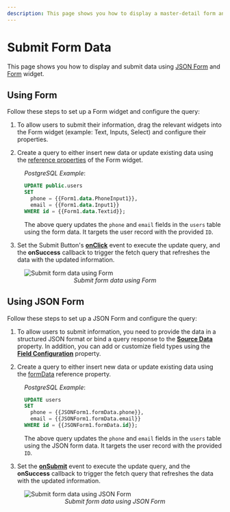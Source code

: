 ```yaml
---
description: This page shows you how to display a master-detail form and update table data using a JSON form and Form widget.
---
```

# Submit Form Data

This page shows you how to display and submit data using [JSON Form](/reference/widgets/json-form) and [Form](/reference/widgets/form) widget.


## Using Form

Follow these steps to set up a Form widget and configure the query:

1. To allow users to submit their information, drag the relevant widgets into the Form widget (example: Text, Inputs, Select) and configure their properties.


2. Create a query to either insert new data or update existing data using the [reference properties](/reference/widgets/form#reference-properties) of the Form widget.

<dd>

*PostgreSQL Example*: 

```sql
UPDATE public.users
SET 
  phone = {{Form1.data.PhoneInput1}},
  email = {{Form1.data.Input1}}
WHERE id = {{Form1.data.Textid}};
```

The above query updates the `phone` and `email` fields in the `users` table using the form data. It targets the user record with the provided `ID`.


</dd>

3. Set the Submit Button's [**onClick**](/reference/widgets/button#onclick) event to execute the update query, and the **onSuccess** callback to trigger the fetch query that refreshes the data with the updated information.

 <figure>
  <img src="/img/refresh-after-update.gif" style= {{width:"810px", height:"auto"}} alt="Submit form data using Form"/>
  <figcaption align = "center"><i>Submit form data using Form</i></figcaption>
</figure>



## Using JSON Form

Follow these steps to set up a JSON Form and configure the query:


1. To allow users to submit information, you need to provide the data in a structured JSON format or bind a query response to the [**Source Data**](/reference/widgets/json-form#source-data-json) property. In addition, you can add or customize field types using the [**Field Configuration**](/reference/widgets/json-form#field-configuration-list) property.


2. Create a query to either insert new data or update existing data using the [formData](/reference/widgets/json-form#formdata-object) reference property.


<dd>

*PostgreSQL Example*: 

```sql
UPDATE users
SET 
  phone = {{JSONForm1.formData.phone}},
  email = {{JSONForm1.formData.email}}
WHERE id = {{JSONForm1.formData.id}};
```

The above query updates the `phone` and `email` fields in the `users` table using the JSON form data. It targets the user record with the provided `ID`.


</dd>

3. Set the [**onSubmit**](/reference/widgets/json-form#events) event to execute the update query, and the **onSuccess** callback to trigger the fetch query that refreshes the data with the updated information.

 <figure>
  <img src="/img/json-update.png" style= {{width:"700px", height:"auto"}} alt="Submit form data using JSON Form"/>
  <figcaption align = "center"><i>Submit form data using JSON Form</i></figcaption>
</figure>

